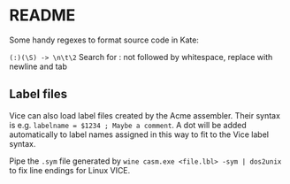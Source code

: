# README

Some handy regexes to format source code in Kate:

`(:)(\S) -> \n\t\2` Search for : not followed by whitespace, replace with newline and tab

## Label files

Vice can also load label files created by the Acme assembler. Their syntax is e.g.
`labelname = $1234 ; Maybe a comment`. A dot will be added automatically
to label names assigned in this way to fit to the Vice label syntax.

Pipe the `.sym` file generated by `wine casm.exe <file.lbl> -sym | dos2unix` to fix line endings for Linux VICE.
